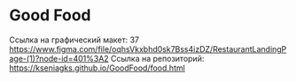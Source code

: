 # Good Food
Ссылка на графический макет: 37	https://www.figma.com/file/oqhsVkxbhd0sk7Bss4izDZ/RestaurantLandingPage-(1)?node-id=401%3A2
Ссылка на репозиторий: https://kseniagks.github.io/GoodFood/food.html
